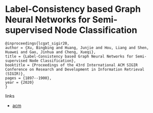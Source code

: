 # Label-Consistency based Graph Neural Networks for Semi-supervised Node Classification

```
@inproceedings{lcgat_sigir20,
author = {Xu, Bingbing and Huang, Junjie and Hou, Liang and Shen, Huawei and Gao, Jinhua and Cheng, Xueqi},
title = {Label-Consistency based Graph Neural Networks for Semi-supervised Node Classification},
booktitle = {Proceedings of the 43rd International ACM SIGIR Conference on Research and Development in Information Retrieval (SIGIR)},
pages = {1897--1900},
year = {2020}
}
```

links
- [acm](https://dl.acm.org/doi/10.1145/3397271.3401308)
